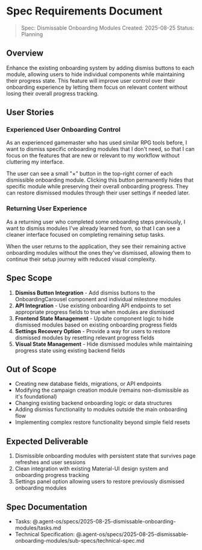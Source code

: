 # Spec Requirements Document

> Spec: Dismissable Onboarding Modules
> Created: 2025-08-25
> Status: Planning

## Overview

Enhance the existing onboarding system by adding dismiss buttons to each module, allowing users to hide individual components while maintaining their progress state. This feature will improve user control over their onboarding experience by letting them focus on relevant content without losing their overall progress tracking.

## User Stories

### Experienced User Onboarding Control

As an experienced gamemaster who has used similar RPG tools before, I want to dismiss specific onboarding modules that I don't need, so that I can focus on the features that are new or relevant to my workflow without cluttering my interface.

The user can see a small "×" button in the top-right corner of each dismissible onboarding module. Clicking this button permanently hides that specific module while preserving their overall onboarding progress. They can restore dismissed modules through their user settings if needed later.

### Returning User Experience

As a returning user who completed some onboarding steps previously, I want to dismiss modules I've already learned from, so that I can see a cleaner interface focused on completing remaining setup tasks.

When the user returns to the application, they see their remaining active onboarding modules without the ones they've dismissed, allowing them to continue their setup journey with reduced visual complexity.

## Spec Scope

1. **Dismiss Button Integration** - Add dismiss buttons to the OnboardingCarousel component and individual milestone modules
2. **API Integration** - Use existing onboarding API endpoints to set appropriate progress fields to true when modules are dismissed
3. **Frontend State Management** - Update component logic to hide dismissed modules based on existing onboarding progress fields
4. **Settings Recovery Option** - Provide a way for users to restore dismissed modules by resetting relevant progress fields
5. **Visual State Management** - Hide dismissed modules while maintaining progress state using existing backend fields

## Out of Scope

- Creating new database fields, migrations, or API endpoints
- Modifying the campaign creation module (remains non-dismissible as it's foundational)
- Changing existing backend onboarding logic or data structures
- Adding dismiss functionality to modules outside the main onboarding flow
- Implementing complex restore functionality beyond simple field resets

## Expected Deliverable

1. Dismissible onboarding modules with persistent state that survives page refreshes and user sessions
2. Clean integration with existing Material-UI design system and onboarding progress tracking
3. Settings panel option allowing users to restore previously dismissed onboarding modules

## Spec Documentation

- Tasks: @.agent-os/specs/2025-08-25-dismissable-onboarding-modules/tasks.md
- Technical Specification: @.agent-os/specs/2025-08-25-dismissable-onboarding-modules/sub-specs/technical-spec.md